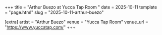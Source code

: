 +++
title = "Arthur Buezo at Yucca Tap Room "
date = 2025-10-11
template = "page.html"
slug = "2025-10-11-arthur-buezo"

[extra]
artist = "Arthur Buezo"
venue = "Yucca Tap Room"
venue_url = "https://www.yuccatap.com/"
+++
